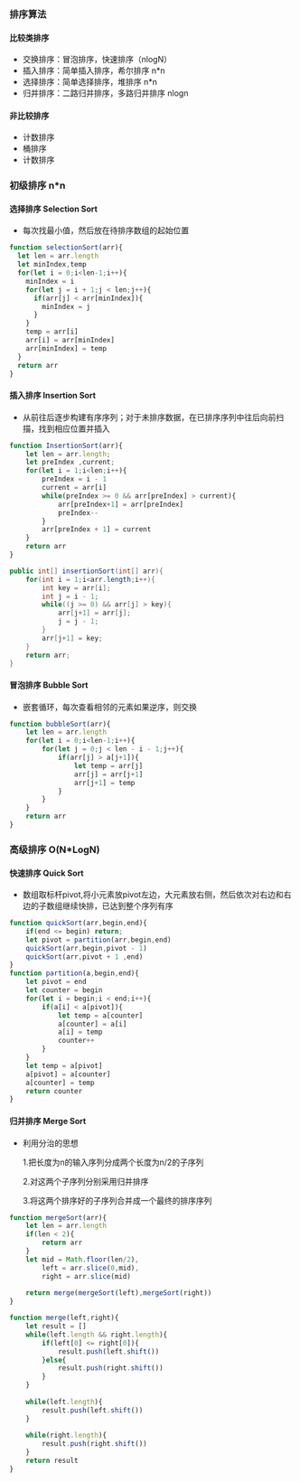 ### 排序算法
#### 比较类排序
+ 交换排序：冒泡排序，快速排序（nlogN）
+ 插入排序：简单插入排序，希尔排序 n*n
+ 选择排序：简单选择排序，堆排序 n*n
+ 归并排序：二路归并排序，多路归并排序 nlogn
#### 非比较排序
+ 计数排序
+ 桶排序
+ 计数排序



### 初级排序 n*n
#### 选择排序  Selection Sort
+ 每次找最小值，然后放在待排序数组的起始位置

~~~ js
function selectionSort(arr){
  let len = arr.length
  let minIndex,temp
  for(let i = 0;i<len-1;i++){
    minIndex = i
    for(let j = i + 1;j < len;j++){
      if(arr[j] < arr[minIndex]){
        minIndex = j
      }
    }
    temp = arr[i]
    arr[i] = arr[minIndex]
    arr[minIndex] = temp
  }
  return arr
}
~~~



#### 插入排序  Insertion Sort

+ 从前往后逐步构建有序序列；对于未排序数据，在已排序序列中往后向前扫描，找到相应位置并插入

~~~javascript
function InsertionSort(arr){
    let len = arr.length;
    let preIndex ,current;
    for(let i = 1;i<len;i++){
        preIndex = i - 1
        current = arr[i]
        while(preIndex >= 0 && arr[preIndex] > current){
            arr[preIndex+1] = arr[preIndex]
            preIndex--
        }
        arr[preIndex + 1] = current
    }
    return arr
}
~~~

~~~java
public int[] insertionSort(int[] arr){
    for(int i = 1;i<arr.length;i++){
        int key = arr[i];
        int j = i - 1;
        while((j >= 0) && arr[j] > key){
            arr[j+1] = arr[j];
            j = j - 1;
        }
        arr[j+1] = key;
    }
    return arr;
}
~~~



#### 冒泡排序 Bubble Sort

+ 嵌套循环，每次查看相邻的元素如果逆序，则交换

~~~javascript
function bubbleSort(arr){
    let len = arr.length
    for(let i = 0;i<len-1;i++){
        for(let j = 0;j < len - i - 1;j++){
            if(arr[j] > a[j+1]){
                let temp = arr[j]
                arr[j] = arr[j+1]
                arr[j+1] = temp
            }
        }
    }
    return arr
}
~~~



### 高级排序  O(N*LogN)

#### 快速排序 Quick Sort

+ 数组取标杆pivot,将小元素放pivot左边，大元素放右侧，然后依次对右边和右边的子数组继续快排，已达到整个序列有序

~~~javascript
function quickSort(arr,begin,end){
    if(end <= begin) return;
    let pivot = partition(arr,begin,end)
    quickSort(arr,begin,pivot - 1)
    quickSort(arr,pivot + 1 ,end)
}
function partition(a,begin,end){
    let pivot = end
    let counter = begin
    for(let i = begin;i < end;i++){
        if(a[i] < a[pivot]){
            let temp = a[counter]
            a[counter] = a[i]
            a[i] = temp
            counter++
        }
    }
    let temp = a[pivot]
    a[pivot] = a[counter]
    a[counter] = temp
    return counter
}
~~~



#### 归并排序 Merge Sort

+ 利用分治的思想

  1.把长度为n的输入序列分成两个长度为n/2的子序列

  2.对这两个子序列分别采用归并排序

  3.将这两个排序好的子序列合并成一个最终的排序序列

~~~javascript
function mergeSort(arr){
    let len = arr.length
    if(len < 2){
        return arr
    }
    let mid = Math.floor(len/2),
        left = arr.slice(0,mid),
        right = arr.slice(mid)
    
    return merge(mergeSort(left),mergeSort(right)) 
}

function merge(left,right){
    let result = []
    while(left.length && right.length){
        if(left[0] <= right[0]){
            result.push(left.shift())
        }else{
            result.push(right.shift())
        }
    }
    
    while(left.length){
        result.push(left.shift())
    }
    
    while(right.length){
        result.push(right.shift())
    }
    return result
}
~~~

